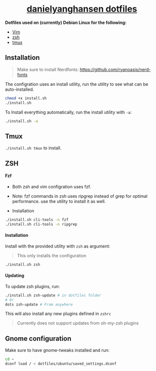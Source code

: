 <p align="center">
  <h1 align="center" style="text-decoration: underline;">danielyanghansen dotfiles</h1>
</p>

**Dotfiles used on (currently) Debian Linux for the following:**
- [Vim](http://vim.org)
- [zsh](http://zsh.sourceforge.net)
- [tmux](https://github.com/tmux/tmux)

## Installation

> Make sure to install Nerdfonts: https://github.com/ryanoasis/nerd-fonts

The configration uses an install utility, run the utility to see what can be auto-installed.

```sh
chmod +x install.sh
./install.sh
```


To Install everything automatically, run the install utility with `-a`:

```sh
./install.sh -a
```

## Tmux

`./install.sh tmux` to install.

## ZSH

#### Fzf

- Both zsh and vim configration uses fzf.
- Note: fzf commands in zsh uses ripgrep instead of grep for optimal performance.
  use the utility to install it as well.

- Installation

```sh
./install.sh cli-tools -n fzf
./install.sh cli-tools -n ripgrep
```

#### Installation

Install with the provided utility with `zsh` as argument:

> This only installs the configuration

```sh
./install.sh zsh
```

#### Updating

To update zsh plugins, run:

```sh
./install.sh zsh-update # in dotfiles folder
# Or
dots zsh-update # From anywhere
```

This will also install any new plugins defined in `zshrc`

> Currently does not support updates from oh-my-zsh plugins


## Gnome configuration

Make sure to have gnome-tweaks installed and run:

```sh
cd ~
dconf load / < dotfiles/ubuntu/saved_settings.dconf
```
